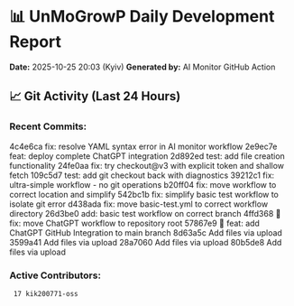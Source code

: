 # 📊 UnMoGrowP Daily Development Report
**Date:** 2025-10-25 20:03 (Kyiv)
**Generated by:** AI Monitor GitHub Action

## 📈 Git Activity (Last 24 Hours)
### Recent Commits:
4c4e6ca fix: resolve YAML syntax error in AI monitor workflow
2e9ec7e feat: deploy complete ChatGPT integration
2d892ed test: add file creation functionality
24fe0aa fix: try checkout@v3 with explicit token and shallow fetch
109c5d7 test: add git checkout back with diagnostics
39212c1 fix: ultra-simple workflow - no git operations
b20ff04 fix: move workflow to correct location and simplify
542bc1b fix: simplify basic test workflow to isolate git error
d438ada fix: move basic-test.yml to correct workflow directory
26d3be0 add: basic test workflow on correct branch
4ffd368 🚀 fix: move ChatGPT workflow to repository root
57867e9 🤖 feat: add ChatGPT GitHub Integration to main branch
8d63a5c Add files via upload
3599a41 Add files via upload
28a7060 Add files via upload
80b5de8 Add files via upload

### Active Contributors:
     17 kik200771-oss

